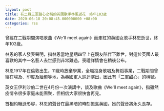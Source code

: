 ```yaml
---
layout: post
title: 有二戰三軍甜心之稱的英國歌手林恩逝花　終年103歲
date: 2020-06-18 20:08:45.000000000 +08:00
categories: rss
---
```


曾經在二戰期間演唱歌曲《We'll meet again》而走紅的英國女歌手林恩逝世，終年103歲。

林恩的家人發表聲明，指林恩當地星期四早上在親友陪伴下離世，對這位英國人最喜歡的其中一名藝人去世感到非常難過，喪禮詳情會在稍後公布。

林恩1917年在倫敦出生，11歲時放棄學業，全職投身歌唱及舞蹈事業，二戰期間曾經在埃及、印度及緬甸等地，為英國軍人巡迴演出，因此有「三軍甜心」的稱號。

英女王伊利沙伯二世在4月份一次演講中，談及歌曲《We'll meet again》，指雖然疫情令很多家庭未能團聚，但相信大家很快會再見。

首相約翰遜形容，林恩的聲音在最黑暗的時刻振奮英國，她的聲音將永久長存。
